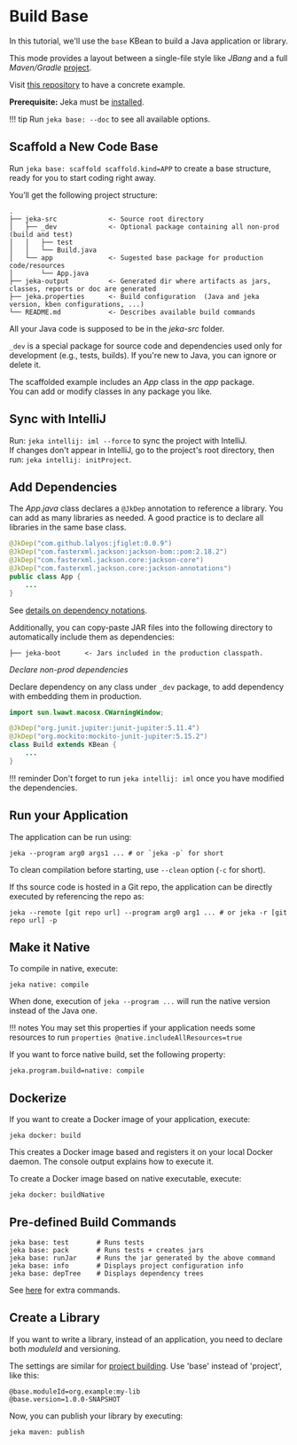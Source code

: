 # Build Base

In this tutorial, we'll use the `base` KBean to build a Java application or library. 

This mode provides a layout between a single-file style like _JBang_ and a full _Maven/Gradle_ [project](build-projects.md).

Visit [this repository](https://github.com/jeka-dev/demo-base-application) to have a concrete example.

**Prerequisite:** Jeka must be [installed](../installation.md).

!!! tip
    Run `jeka base: --doc` to see all available options.

## Scaffold a New Code Base

Run `jeka base: scaffold scaffold.kind=APP` to create a base structure, ready for you to start coding right away.

You’ll get the following project structure:
```
. 
├── jeka-src             <- Source root directory
│   ├── _dev             <- Optional package containing all non-prod (build and test)
│   │   ├── test
│   │   └── Build.java  
│   └── app              <- Sugested base package for production code/resources
│       └── App.java     
├── jeka-output          <- Generated dir where artifacts as jars, classes, reports or doc are generated
├── jeka.properties      <- Build configuration  (Java and jeka version, kben configurations, ...)
└── README.md            <- Describes available build commands
```

All your Java code is supposed to be in the *jeka-src* folder.

`_dev` is a special package for source code and dependencies used only for development (e.g., tests, builds).
If you're new to Java, you can ignore or delete it.

The scaffolded example includes an *App* class in the *app* package.  
You can add or modify classes in any package you like.

## Sync with IntelliJ

Run: `jeka intellij: iml --force` to sync the project with IntelliJ.  
If changes don't appear in IntelliJ, go to the project's root directory, then run: `jeka intellij: initProject`.

## Add Dependencies

The *App.java* class declares a `@JkDep` annotation to reference a library. You can add as many libraries as needed.
A good practice is to declare all libraries in the same base class.

```java
@JkDep("com.github.lalyos:jfiglet:0.0.9")
@JkDep("com.fasterxml.jackson:jackson-bom::pom:2.18.2")
@JkDep("com.fasterxml.jackson.core:jackson-core")
@JkDep("com.fasterxml.jackson.core:jackson-annotations")
public class App {
    ...
}
```

See [details on dependency notations](../reference/api-dependency-management.md#string-notation).

Additionally, you can copy-paste JAR files into the following directory to automatically include them as dependencies:
```
├── jeka-boot      <- Jars included in the production classpath.
```

*Declare non-prod dependencies*

Declare dependency on any class under `_dev` package, to add dependency with embedding them 
in production.

```java
import sun.lwawt.macosx.CWarningWindow;

@JkDep("org.junit.jupiter:junit-jupiter:5.11.4")
@JkDep("org.mockito:mockito-junit-jupiter:5.15.2")
class Build extends KBean {
    ...
}
```

!!! reminder
    Don't forget to run `jeka intellij: iml` once you have modified the dependencies.

## Run your Application

The application can be run using: 
```shell
jeka --program arg0 args1 ... # or `jeka -p` for short
```
To clean compilation before starting, use `--clean` option (`-c` for short).

If ths source code is hosted in a Git repo, the application can be directly executed by referencing the repo as:
```shell
jeka --remote [git repo url] --program arg0 arg1 ... # or jeka -r [git repo url] -p
```

## Make it Native

To compile in native, execute:
```
jeka native: compile
```
When done, execution of `jeka --program ...` will run the native version instead of the Java one.

!!! notes
    You may set this properties if your application needs some resources to run
    ```properties
    @native.includeAllResources=true
    ```


If you want to force native build, set the following property:
```properties title="jeka.properties"
jeka.program.build=native: compile
```

## Dockerize

If you want to create a Docker image of your application, execute:
```shell
jeka docker: build
```
This creates a Docker image based and registers it on your local Docker daemon. 
The console output explains how to execute it.

To create a Docker image based on native executable, execute:
```shell
jeka docker: buildNative
```

## Pre-defined Build Commands

``` title="From *base* KBean"
jeka base: test       # Runs tests
jeka base: pack       # Runs tests + creates jars
jeka base: runJar     # Runs the jar generated by the above command
jeka base: info       # Displays project configuration info
jeka base: depTree    # Displays dependency trees 
```

See [here](/tutorials/build-projects/#pre-defined-build-commands) for extra commands.

## Create a Library

If you want to write a library, instead of an application, you need to declare 
both *moduleId* and versioning.

The settings are similar for [project building](/tutorials/build-projects/#handle-versioning). Use 'base' instead of 'project', like this:

```property
@base.moduleId=org.example:my-lib
@base.version=1.0.0-SNAPSHOT
```

Now, you can publish your library by executing:
```shell
jeka maven: publish
```